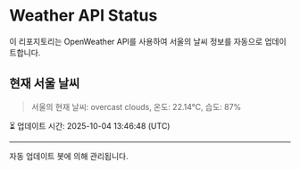
# Weather API Status

이 리포지토리는 OpenWeather API를 사용하여 서울의 날씨 정보를 자동으로 업데이트합니다.

## 현재 서울 날씨
> 서울의 현재 날씨: overcast clouds, 온도: 22.14°C, 습도: 87%

⏳ 업데이트 시간: 2025-10-04 13:46:48 (UTC)

---
자동 업데이트 봇에 의해 관리됩니다.
